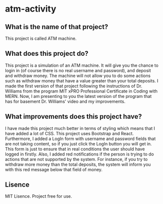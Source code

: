 # atm-activity
## What is the name of that project?
This project is called ATM machine.
## What does this project do?
This project is a simulation of an ATM machine. It will give you the chance to login in (of course there is no real username and password), and deposit and withdraw money. The machine will not allow you to do some actions such as withdraw money that have a value greater than your total deposits. I made the first version of that project following the instructions of Dr. Williams from the program MIT xPRO Professional Certificate in Coding with MERN. Now, I am presenting to you the latest version of the program that has for basement Dr. Williams' video and my improvements.
## What improvements does this project have?
I have made this project much better in terms of styling which means that I have added a lot of CSS. This project uses Bootstrap and React. Furthermore, I added a LogIn form with username and password fields that are not taking content, so if you just click the LogIn button you will get in. This form is just to ensure that in real conditions the user should have logged in firstly. Also, I added red notifications if the person is trying to do actions that are not supported by the system. For instance, if you try to withdraw more money than the total deposits, the system will inform you with this red message below that field of money.
## Lisence
MIT Lisence. Project free for use.
